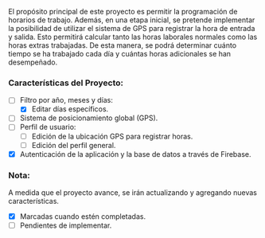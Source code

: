 El propósito principal de este proyecto es permitir la programación de horarios de trabajo. Además, en una etapa inicial, se pretende implementar la posibilidad de utilizar el sistema de GPS para registrar la hora de entrada y salida. Esto permitirá calcular tanto las horas laborales normales como las horas extras trabajadas. De esta manera, se podrá determinar cuánto tiempo se ha trabajado cada día y cuántas horas adicionales se han desempeñado.


### Características del Proyecto:

* [ ] Filtro por año, meses y días:
  * [X] Editar días específicos.
* [ ] Sistema de posicionamiento global (GPS).
* [ ] Perfil de usuario:
  * [ ] Edición de la ubicación GPS para registrar horas.
  * [ ] Edición del perfil general.
* [X] Autenticación de la aplicación y la base de datos a través de Firebase.

### Nota:

A medida que el proyecto avance, se irán actualizando y agregando nuevas características.

* [X] Marcadas cuando estén completadas.
* [ ] Pendientes de implementar.
